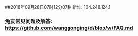 ##2018年09月28日07时12分07秒 新址: 104.248.124.1
### 兔友常见问题及解答: https://github.com/wanggonging/d/blob/w/FAQ.md
